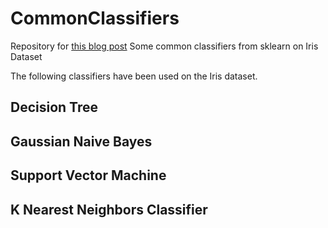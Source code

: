 # CommonClassifiers
Repository for [this blog post](https://acuriousprogrammer.wordpress.com/2018/05/23/starting-with-machine-learning/)
Some common classifiers from sklearn on Iris Dataset

The following classifiers have been used on the Iris dataset.

## Decision Tree

## Gaussian Naive Bayes

## Support Vector Machine

## K Nearest Neighbors Classifier
